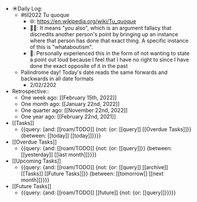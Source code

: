 - ☀️Daily Log:
    - #til2022 Tu quoque
        - 🌐: https://en.wikipedia.org/wiki/Tu_quoque
        - 💁‍♂️: It means "you also", which is an argument fallacy that discredits another person's point by bringing up an instance where that person has done that exact thing. A specific instance of this is "whataboutism". 
        - 🤔: Personally experienced this in the form of not wanting to state a point out loud because I feel that I have no right to since I have done the exact opposite of it in the past
    - Palindrome day! Today's date reads the same forwards and backwards in all date formats
        - 2/02/2202
- Retrospective::
    - One week ago: [[February 15th, 2022]]
    - One month ago: [[January 22nd, 2022]]
    - One quarter ago: [[November 22nd, 2022]]
    - One year ago: [[February 22nd, 2021]]
- [[Tasks]]
    - {{query: {and: [[roam/TODO]] {not: {or: [[query]] [[Overdue Tasks]]}} {between: [[today]] [[today]]}}}}
- [[Overdue Tasks]]
    - {{query: {and: [[roam/TODO]] {not: {or: [[query]]}} {between: [[yesterday]] [[last month]]}}}}
- [[Upcoming Tasks]]
    - {{query: {and: [[roam/TODO]] {not: {or: [[query]] [[archive]] [[Tasks]] [[Future Tasks]]}} {between: [[tomorrow]] [[next month]]}}}}
- [[Future Tasks]]
    - {{query: {and: [[roam/TODO]] [[future]] {not: {or: [[query]]}}}}}
